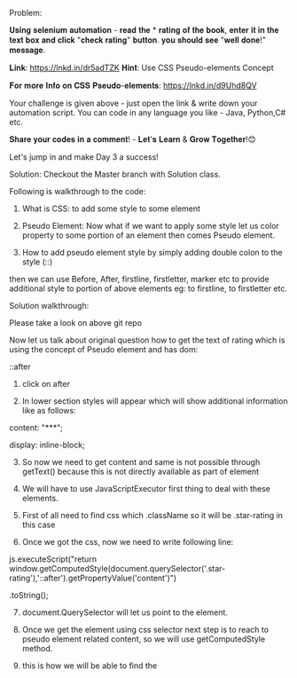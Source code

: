 Problem:

𝐔𝐬𝐢𝐧𝐠 𝐬𝐞𝐥𝐞𝐧𝐢𝐮𝐦 𝐚𝐮𝐭𝐨𝐦𝐚𝐭𝐢𝐨𝐧 - 𝐫𝐞𝐚𝐝 𝐭𝐡𝐞 * 𝐫𝐚𝐭𝐢𝐧𝐠 𝐨𝐟 𝐭𝐡𝐞 𝐛𝐨𝐨𝐤, 𝐞𝐧𝐭𝐞𝐫 𝐢𝐭 𝐢𝐧 𝐭𝐡𝐞 𝐭𝐞𝐱𝐭 𝐛𝐨𝐱 𝐚𝐧𝐝 𝐜𝐥𝐢𝐜𝐤 "𝐜𝐡𝐞𝐜𝐤 𝐫𝐚𝐭𝐢𝐧𝐠" 𝐛𝐮𝐭𝐭𝐨𝐧. 𝐲𝐨𝐮 𝐬𝐡𝐨𝐮𝐥𝐝 𝐬𝐞𝐞 "𝐰𝐞𝐥𝐥 𝐝𝐨𝐧𝐞!" 𝐦𝐞𝐬𝐬𝐚𝐠𝐞.

𝐋𝐢𝐧𝐤: https://lnkd.in/dr5adTZK
𝐇𝐢𝐧𝐭: Use CSS Pseudo-elements Concept

𝐅𝐨𝐫 𝐦𝐨𝐫𝐞 𝐈𝐧𝐟𝐨 𝐨𝐧 𝐂𝐒𝐒 𝐏𝐬𝐞𝐮𝐝𝐨-𝐞𝐥𝐞𝐦𝐞𝐧𝐭𝐬: https://lnkd.in/d9Uhd8QV

Your challenge is given above - just open the link & write down your automation script. You can code in any language you like - Java, Python,C# etc.

𝐒𝐡𝐚𝐫𝐞 𝐲𝐨𝐮𝐫 𝐜𝐨𝐝𝐞𝐬 𝐢𝐧 𝐚 𝐜𝐨𝐦𝐦𝐞𝐧𝐭! - 𝐋𝐞𝐭'𝐬 𝐋𝐞𝐚𝐫𝐧 & 𝐆𝐫𝐨𝐰 𝐓𝐨𝐠𝐞𝐭𝐡𝐞𝐫!😊

Let's jump in and make Day 3 a success!

Solution: Checkout the Master branch with Solution class.

Following is walkthrough to the code:
1. What is CSS: to add some style to some element



2. Pseudo Element: Now what if we want to apply some style let us color property to some portion of an element then comes Pseudo element.



3. How to add pseudo element style by simply adding double colon to the style (::)

then we can use Before, After, firstline, firstletter, marker etc to provide additional style to portion of above elements eg: to firstline, to firstletter etc.





Solution walkthrough:

Please take a look on above git repo



Now let us talk about original question how to get the text of rating which is using the concept of Pseudo element and has dom:

<label class="star-rating">

::after

</label>



1. click on after

2. In lower section styles will appear which will show additional information like as follows:

content: "***";

display: inline-block;

3. So now we need to get content and same is not possible through getText() because this is not directly available as part of element

4. We will have to use JavaScriptExecutor first thing to deal with these elements.

5. First of all need to find css which .className so it will be .star-rating in this case

6. Once we got the css, now we need to write following line:

js.executeScript("return window.getComputedStyle(document.querySelector('.star-rating'),'::after').getPropertyValue('content')")

.toString();

7. document.QuerySelector will let us point to the element.

8. Once we get the element using css selector next step is to reach to pseudo element related content, so we will use getComputedStyle method.

9. this is how we will be able to find the

